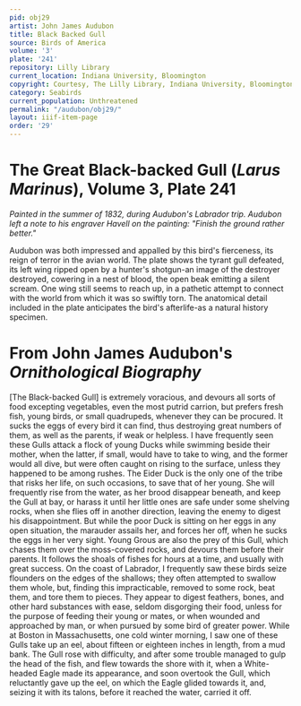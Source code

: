 ```yaml
---
pid: obj29
artist: John James Audubon
title: Black Backed Gull
source: Birds of America
volume: '3'
plate: '241'
repository: Lilly Library
current_location: Indiana University, Bloomington
copyright: Courtesy, The Lilly Library, Indiana University, Bloomington, Indiana
category: Seabirds
current_population: Unthreatened
permalink: "/audubon/obj29/"
layout: iiif-item-page
order: '29'
---
```


# The Great Black-backed Gull (_Larus Marinus_), Volume 3, Plate 241

_Painted in the summer of 1832, during Audubon's Labrador trip. Audubon left a note to his engraver Havell on the painting: "Finish the ground rather better."_

Audubon was both impressed and appalled by this bird's fierceness, its reign of terror in the avian world. The plate shows the tyrant gull defeated, its left wing ripped open by a hunter's shotgun-an image of the destroyer destroyed, cowering in a nest of blood, the open beak emitting a silent scream. One wing still seems to reach up, in a pathetic attempt to connect with the world from which it was so swiftly torn. The anatomical detail included in the plate anticipates the bird's afterlife-as a natural history specimen.

# From John James Audubon's _Ornithological Biography_

[The Black-backed Gull] is extremely voracious, and devours all sorts of food excepting vegetables, even the most putrid carrion, but prefers fresh fish, young birds, or small quadrupeds, whenever they can be procured. It sucks the eggs of every bird it can find, thus destroying great numbers of them, as well as the parents, if weak or helpless. I have frequently seen these Gulls attack a flock of young Ducks while swimming beside their mother, when the latter, if small, would have to take to wing, and the former would all dive, but were often caught on rising to the surface, unless they happened to be among rushes. The Eider Duck is the only one of the tribe that risks her life, on such occasions, to save that of her young. She will frequently rise from the water, as her brood disappear beneath, and keep the Gull at bay, or harass it until her little ones are safe under some shelving rocks, when she flies off in another direction, leaving the enemy to digest his disappointment. But while the poor Duck is sitting on her eggs in any open situation, the marauder assails her, and forces her off, when he sucks the eggs in her very sight. Young Grous are also the prey of this Gull, which chases them over the moss-covered rocks, and devours them before their parents. It follows the shoals of fishes for hours at a time, and usually with great success. On the coast of Labrador, I frequently saw these birds seize flounders on the edges of the shallows; they often attempted to swallow them whole, but, finding this impracticable, removed to some rock, beat them, and tore them to pieces. They appear to digest feathers, bones, and other hard substances with ease, seldom disgorging their food, unless for the purpose of feeding their young or mates, or when wounded and approached by man, or when pursued by some bird of greater power. While at Boston in Massachusetts, one cold winter morning, I saw one of these Gulls take up an eel, about fifteen or eighteen inches in length, from a mud bank. The Gull rose with difficulty, and after some trouble managed to gulp the head of the fish, and flew towards the shore with it, when a White-headed Eagle made its appearance, and soon overtook the Gull, which reluctantly gave up the eel, on which the Eagle glided towards it, and, seizing it with its talons, before it reached the water, carried it off.
